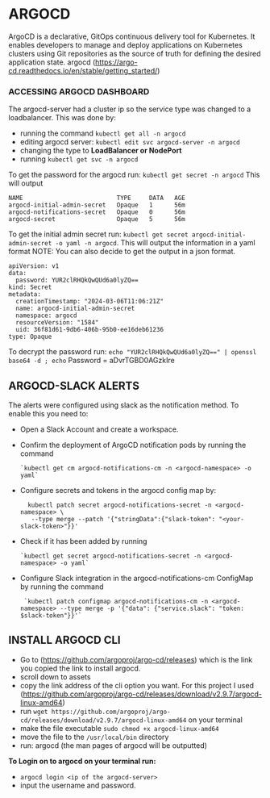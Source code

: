 # ARGOCD 
ArgoCD is a declarative, GitOps continuous delivery tool for Kubernetes. It enables developers to manage and deploy applications on Kubernetes clusters using Git repositories as the source of truth for defining the desired application state. argocd (https://argo-cd.readthedocs.io/en/stable/getting_started/)


### ACCESSING ARGOCD DASHBOARD
The argocd-server had a cluster ip so the service type was changed to a loadbalancer. This was done by:
- running the command `kubectl get all -n argocd`
- editing argocd server: `kubectl edit svc argocd-server -n argocd`
- changing the type to **LoadBalancer or NodePort**
- running `kubectl get svc -n argocd`

To get the password for the argocd run:
`kubectl get secret -n argocd`
This will output
```
NAME                          TYPE     DATA   AGE
argocd-initial-admin-secret   Opaque   1      56m
argocd-notifications-secret   Opaque   0      56m
argocd-secret                 Opaque   5      56m

```
To get the initial admin secret run:
`kubectl get secret argocd-initial-admin-secret -o yaml -n argocd`. This will output the information in a yaml format
NOTE: You can also decide to get the output in a json format.

```
apiVersion: v1
data:
  password: YUR2clRHQkQwQUd6a0lyZQ==
kind: Secret
metadata:
  creationTimestamp: "2024-03-06T11:06:21Z"
  name: argocd-initial-admin-secret
  namespace: argocd
  resourceVersion: "1584"
  uid: 36f81d61-9db6-406b-95b0-ee16deb61236
type: Opaque

```
To decrypt the password run:
`echo "YUR2clRHQkQwQUd6a0lyZQ==" | openssl base64 -d ; echo`
Password = aDvrTGBD0AGzkIre


## ARGOCD-SLACK ALERTS
The alerts were configured using slack as the notification method. To enable this you need to:
- Open a Slack Account and create a workspace. 
- Confirm the deployment of ArgoCD notification pods by running the command

      `kubectl get cm argocd-notifications-cm -n <argocd-namespace> -o yaml`
- Configure secrets and tokens in the argocd config map by:
    ```
      kubectl patch secret argocd-notifications-secret -n <argocd-namespace> \
       --type merge --patch '{"stringData":{"slack-token": "<your-slack-token>"}}'

    ```
- Check if it has been added by running 

      `kubectl get secret argocd-notifications-secret -n <argocd-namespace> -o yaml`
- Configure Slack integration in the argocd-notifications-cm ConfigMap by running the command 

       `kubectl patch configmap argocd-notifications-cm -n <argocd-namespace> --type merge -p '{"data": {"service.slack": "token: $slack-token"}}'`


## INSTALL ARGOCD CLI
- Go to (https://github.com/argoproj/argo-cd/releases) which is the link you copied the link to install argocd.
- scroll down to assets
- copy the link address of the cli option you want. For this project I used (https://github.com/argoproj/argo-cd/releases/download/v2.9.7/argocd-linux-amd64)
- run `wget https://github.com/argoproj/argo-cd/releases/download/v2.9.7/argocd-linux-amd64` on your terminal
- make the file executable `sudo chmod +x argocd-linux-amd64`
- move the file to the `/usr/local/bin` directory
- run: argocd (the man pages of argocd will be outputted)

**To Login on to argocd on your terminal run:**
- `argocd login <ip of the argocd-server>`
- input the username and password.

